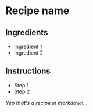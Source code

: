 # Recipe name

## Ingredients

- Ingredient 1
- Ingredient 2


## Instructions

- Step 1
- Step 2

*Yep that's a recipe in markdown...*

